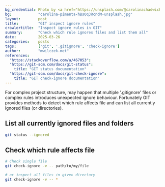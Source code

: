 ```yaml
---
bg_credential: Photo by <a href="https://unsplash.com/@carolinachadwick?utm_content=creditCopyText&utm_medium=referral&utm_source=unsplash" target="_blank">Carolina Pimenta</a> on <a href="https://unsplash.com/photos/long-exposure-photography-of-white-smoke-hBsOq3RcndM?utm_content=creditCopyText&utm_medium=referral&utm_source=unsplash" target="_blank">Unsplash</a>
bg:            "carolina-pimenta-hBsOq3RcndM-unsplash.jpg"
layout:        post
title:         "GIT inspect ignore rules"
crawlertitle:  "Inspect ignore rules in GIT"
summary:       "Check which rule ignores files and list them all"
date:          2025-03-26
categories:    posts
tags:          ['git', '.gitignore', 'check-ignore']
author:        "mwilczek.net"
references:
  "https://stackoverflow.com/a/467053":
  "https://git-scm.com/docs/git-status":
    title: "GIT status documentation"
  "https://git-scm.com/docs/git-check-ignore":
    title: "GIT check-ignore documentation"
---
```


For complex project structure, may happen that multiple '.gitignore' files or complex rules introduces unexpected ignore behaviour.
Fortunately GIT provides methods to detect which rule affects file and can list all currently ignored files (or directories).

## List all currently ignored files and folders

```bash
git status --ignored
```

## Check which rule affects file

```bash
# Check single file
git check-ignore -v -- path/to/my/file

# or inspect all files in given directory
git check-ignore -v -- *
```
